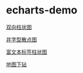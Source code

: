 # echarts-demo

[双向柱状图](https://shizengzhou.github.io/echarts-demo/#twoWayChart)

[井字型散点图](https://shizengzhou.github.io/echarts-demo/#ticTypeScatterChart)

[富文本标签柱状图](https://shizengzhou.github.io/echarts-demo/#richChart)

[地图下钻](https://shizengzhou.github.io/echarts-demo/#mapChart)
